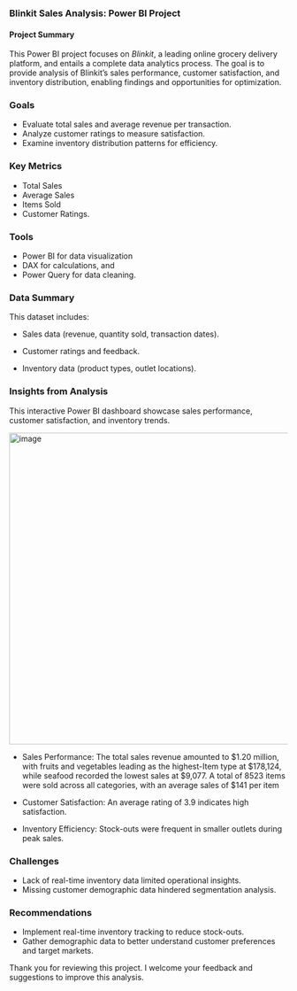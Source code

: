 ### Blinkit Sales Analysis: Power BI Project

#### Project Summary
This Power BI project focuses on *Blinkit*, a leading online grocery delivery platform, and entails a complete data analytics process. The goal is to provide analysis of Blinkit’s sales performance, customer satisfaction, and inventory distribution, enabling findings and opportunities for optimization.

### Goals

- Evaluate total sales and average revenue per transaction.
- Analyze customer ratings to measure satisfaction.
- Examine inventory distribution patterns for efficiency.

### Key Metrics

- Total Sales
- Average Sales
- Items Sold
- Customer Ratings.

### Tools 
- Power BI for data visualization
- DAX for calculations, and
- Power Query for data cleaning.

### Data Summary
This dataset includes:  

- Sales data (revenue, quantity sold, transaction dates).

- Customer ratings and feedback.

- Inventory data (product types, outlet locations).

### Insights from Analysis
This interactive Power BI dashboard showcase sales performance, customer satisfaction, and inventory trends.

<img width="563" alt="image" src="https://github.com/user-attachments/assets/ef724ac7-d6da-4cdd-b2e2-535a93afca4e" />


- Sales Performance:
  The total sales revenue amounted to $1.20 million, with fruits and vegetables leading as the highest-Item type at $178,124, while seafood recorded the lowest sales at $9,077. A total of 8523 items were sold across all categories, with an average sales of $141 per item

- Customer Satisfaction:
An average rating of 3.9 indicates high satisfaction.

- Inventory Efficiency:
Stock-outs were frequent in smaller outlets during peak sales.


### Challenges
- Lack of real-time inventory data limited operational insights.
- Missing customer demographic data hindered segmentation analysis.

### Recommendations
- Implement real-time inventory tracking to reduce stock-outs.
- Gather demographic data to better understand customer preferences and target markets.

Thank you for reviewing this project. I welcome your feedback and suggestions to improve this analysis. 
